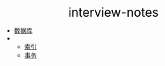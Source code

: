 <center><a href="#" target="_Self" style="font-size:28px;text-decoration:none;color:#000000;">interview-notes</a></center>

* [数据库](数据库/)
* 
  * [索引](数据库/索引/)
  * [事务](数据库/事务/)

